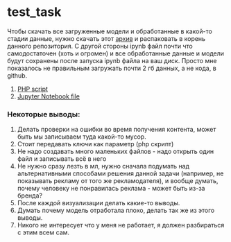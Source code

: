# test_task

Чтобы скачать все загруженные модели и обработанные в какой-то стадии данные, нужно скачать этот [архив](https://drive.google.com/file/d/1e3xHw9rPX-3hTQk04m2W4e8j0GJqG0kQ/view?usp=sharing) и распаковать в корень данного репозитория. С другой стороны ipynb файл почти что самодостаточен (хоть и огромен) и все обработанные данные и модели будут сохранены после запуска ipynb файла на ваш диск. Просто мне показалось не правильным загружать почти 2 гб данных, а не кода, в github.

1. [PHP script](getPosts.php)
2. [Jupyter Notebook file](main.ipynb)

### Некоторые выводы:
1. Делать проверки на ошибки во время получения контента, может быть мы записываем туда какой-то мусор.
2. Стоит передавать ключи как параметр (php скрипт)
3. Не надо создавать много маленьких файлов - надо открыть один файл и записывать всё в него
4. Не нужно сразу лезть в мл, нужно сначала подумать над альтернативными способами решения данной задачи (например, не показывать рекламу от того же рекламодателя), и вообще думать, почему человеку не понравилась реклама - может быть из-за бренда?
5. После каждой визуализации делать какие-то выводы.
6. Думать почему модель отработала плохо, делать так же из этого выводы.
7. Никого не интересует что у меня не работает, я должен разбираться с этим всем сам.